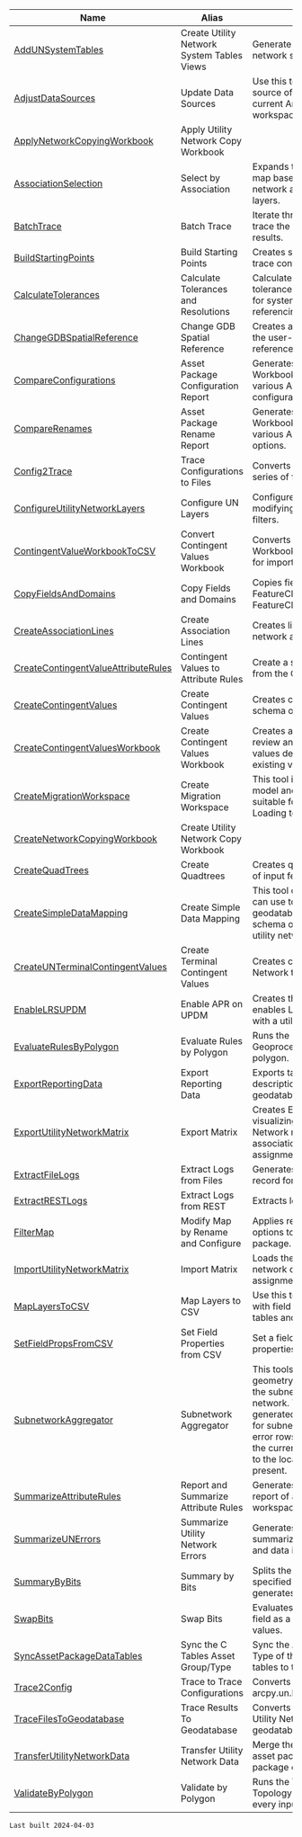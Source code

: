 | Name | Alias | Description |
| --- | --- | --- |
| [AddUNSystemTables](./AddUNSystemTables.html) | Create Utility Network System Tables Views | Generate views on the utility network system tables. |
| [AdjustDataSources](./AdjustDataSources.html) | Update Data Sources | Use this tool to convert the data source of layers in the maps in the current ArcGIS Pro project to a workspace. |
| [ApplyNetworkCopyingWorkbook](./ApplyNetworkCopyingWorkbook.html) | Apply Utility Network Copy Workbook |  |
| [AssociationSelection](./AssociationSelection.html) | Select by Association | Expands the current selection in the map based on specified utility network association types and layers. |
| [BatchTrace](./BatchTrace.html) | Batch Trace | Iterate through the starting points to trace the utility network and use the results. |
| [BuildStartingPoints](./BuildStartingPoints.html) | Build Starting Points | Creates starting points based on a trace configuration. |
| [CalculateTolerances](./CalculateTolerances.html) | Calculate Tolerances and Resolutions | Calculate the XY, Z, and M tolerances based on a measure unit for systems that will use a linear referencing system (LRS). |
| [ChangeGDBSpatialReference](./ChangeGDBSpatialReference.html) | Change GDB Spatial Reference | Creates a new file geodatabase in the user-specified spatial reference. |
| [CompareConfigurations](./CompareConfigurations.html) | Asset Package Configuration Report | Generates a collection of Excel Workbooks/Sheets to review the various Asset Package configuration options. |
| [CompareRenames](./CompareRenames.html) | Asset Package Rename Report | Generates a collection of Excel Workbooks/Sheets to review the various Asset Package rename options. |
| [Config2Trace](./Config2Trace.html) | Trace Configurations to Files | Converts Trace Configurations to a series of files |
| [ConfigureUtilityNetworkLayers](./ConfigureUtilityNetworkLayers.html) | Configure UN Layers | Configures utility network layers by modifying popups and display filters. |
| [ContingentValueWorkbookToCSV](./ContingentValueWorkbookToCSV.html) | Convert Contingent Values Workbook | Converts a Contingent Values Workbook to CSV files to be used for importing. |
| [CopyFieldsAndDomains](./CopyFieldsAndDomains.html) | Copy Fields and Domains | Copies fields and domains from FeatureClass/Table to FeatureClass/Table |
| [CreateAssociationLines](./CreateAssociationLines.html) | Create Association Lines | Creates lines representing utility network associations. |
| [CreateContingentValueAttributeRules](./CreateContingentValueAttributeRules.html) | Contingent Values to Attribute Rules | Create a series of attribute rules from the Contingent Values. |
| [CreateContingentValues](./CreateContingentValues.html) | Create Contingent Values | Creates contingent values from schema or data. |
| [CreateContingentValuesWorkbook](./CreateContingentValuesWorkbook.html) | Create Contingent Values Workbook | Creates an excel workbook to review and modify contingent values defined by data, schema or existing values. |
| [CreateMigrationWorkspace](./CreateMigrationWorkspace.html) | Create Migration Workspace | This tool is used to create a data model and data loading workspace suitable for use with the Data Loading tool. |
| [CreateNetworkCopyingWorkbook](./CreateNetworkCopyingWorkbook.html) | Create Utility Network Copy Workbook |  |
| [CreateQuadTrees](./CreateQuadTrees.html) | Create Quadtrees | Creates quadtrees from a collection of input features. |
| [CreateSimpleDataMapping](./CreateSimpleDataMapping.html) | Create Simple Data Mapping | This tool creates a spreadsheet you can use to map your current geodatabase schema to the schema of an asset packge for a utility network. |
| [CreateUNTerminalContingentValues](./CreateUNTerminalContingentValues.html) | Create Terminal Contingent Values | Creates contingent values for Utility Network terminal fields. |
| [EnableLRSUPDM](./EnableLRSUPDM.html) | Enable APR on UPDM | Creates the script to enable LRS or enables LRS on a UPDM database with a utility network. |
| [EvaluateRulesByPolygon](./EvaluateRulesByPolygon.html) | Evaluate Rules by Polygon | Runs the Evaluate Rules Geoprocessing tool for every input polygon. |
| [ExportReportingData](./ExportReportingData.html) | Export Reporting Data | Exports tables with domain descriptions to an output geodatabase. |
| [ExportUtilityNetworkMatrix](./ExportUtilityNetworkMatrix.html) | Export Matrix | Creates Excel workbooks for visualizing and modifying Utility Network rules, categories, association roles, and terminal assignments. |
| [ExtractFileLogs](./ExtractFileLogs.html) | Extract Logs from Files | Generates a Mobile GDB with a record for each entry in a log file. |
| [ExtractRESTLogs](./ExtractRESTLogs.html) | Extract Logs from REST | Extracts logs from ArcGIS Server. |
| [FilterMap](./FilterMap.html) | Modify Map by Rename and Configure | Applies rename and configuration options to maps based on an asset package. |
| [ImportUtilityNetworkMatrix](./ImportUtilityNetworkMatrix.html) | Import Matrix | Loads the values from the rule, network category, and terminal assignment workbooks. |
| [MapLayersToCSV](./MapLayersToCSV.html) | Map Layers to CSV | Use this tool to create a csv report with field information from your tables and layers. |
| [SetFieldPropsFromCSV](./SetFieldPropsFromCSV.html) | Set Field Properties from CSV | Set a field's alias and other field properties for layers and tables. |
| [SubnetworkAggregator](./SubnetworkAggregator.html) | Subnetwork Aggregator | This tools generates aggregated geometry and asset summaries for the subnetworks in an utility network.  This can be used to generated subnetwork geometry for subnetworks who currently have error rows. The results will include the currently connected features up to the location where errors are present. |
| [SummarizeAttributeRules](./SummarizeAttributeRules.html) | Report and Summarize Attribute Rules | Generates a Mobile GDB that has a report of all the attribute rules in the workspace. |
| [SummarizeUNErrors](./SummarizeUNErrors.html) | Summarize Utility Network Errors | Generates a Mobile GDB summarizing utility network errors and data inconsistencies |
| [SummaryByBits](./SummaryByBits.html) | Summary by Bits | Splits the specified attributes by the specified bits present and generates data for reporting. |
| [SwapBits](./SwapBits.html) | Swap Bits | Evaluates the values of an integer field as a bit gate and swaps bit values. |
| [SyncAssetPackageDataTables](./SyncAssetPackageDataTables.html) | Sync the C Tables Asset Group/Type | Sync the Asset Group and Asset Type of the Asset Package data tables to the domain tables. |
| [Trace2Config](./Trace2Config.html) | Trace to Trace Configurations | Converts arcpy.un.Trace to arcpy.un.ImportTraceConfigurations |
| [TraceFilesToGeodatabase](./TraceFilesToGeodatabase.html) | Trace Results To Geodatabase | Converts the JSON files from a Utility Network trace to a geodatabase. |
| [TransferUtilityNetworkData](./TransferUtilityNetworkData.html) | Transfer Utility Network Data | Merge the data from one or more asset packages to an asset package or utility network. |
| [ValidateByPolygon](./ValidateByPolygon.html) | Validate by Polygon | Runs the Validate Network Topology Geoprocessing tool for every input polygon. |

`Last built 2024-04-03`
